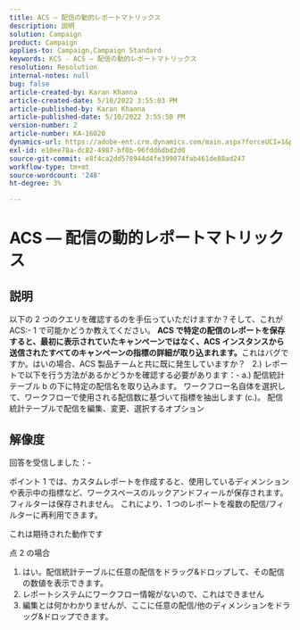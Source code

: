 ```yaml
---
title: ACS — 配信の動的レポートマトリックス
description: 説明
solution: Campaign
product: Campaign
applies-to: Campaign,Campaign Standard
keywords: KCS - ACS — 配信の動的レポートマトリックス
resolution: Resolution
internal-notes: null
bug: false
article-created-by: Karan Khanna
article-created-date: 5/10/2022 3:55:03 PM
article-published-by: Karan Khanna
article-published-date: 5/10/2022 3:55:50 PM
version-number: 2
article-number: KA-16020
dynamics-url: https://adobe-ent.crm.dynamics.com/main.aspx?forceUCI=1&pagetype=entityrecord&etn=knowledgearticle&id=52e03e8d-79d0-ec11-a7b5-00224809c556
exl-id: e10ee78a-dc82-4987-bf0b-96fdd6dbd2d0
source-git-commit: e8f4ca2dd578944d4fe399074fab461de88ad247
workflow-type: tm+mt
source-wordcount: '248'
ht-degree: 3%

---
```


# ACS — 配信の動的レポートマトリックス

## 説明


以下の 2 つのクエリを確認するのを手伝っていただけますか？そして、これが ACS:- 1 で可能かどうか教えてください。 <b>ACS で特定の配信のレポートを保存すると、最初に表示されていたキャンペーンではなく、ACS インスタンスから送信されたすべてのキャンペーンの指標の詳細が取り込まれます。</b>これはバグですか。はいの場合、ACS 製品チームと共に既に発生していますか？
 
2.) レポートで以下を行う方法があるかどうかを確認する必要があります：- a.) 配信統計テーブル b の下に特定の配信名を取り込みます。 ワークフロー名自体を選択して、ワークフローで使用される配信数に基づいて指標を抽出します (c.)。 配信統計テーブルで配信を編集、変更、選択するオプション


## 解像度


回答を受信しました：-



ポイント 1 では、カスタムレポートを作成すると、使用しているディメンションや表示中の指標など、ワークスペースのルックアンドフィールが保存されます。 フィルターは保存されません。 これにより、1 つのレポートを複数の配信/フィルターに再利用できます。

これは期待された動作です



点 2 の場合

1. はい。配信統計テーブルに任意の配信をドラッグ&amp;ドロップして、その配信の数値を表示できます。
2. レポートシステムにワークフロー情報がないので、これはできません
3. 編集とは何かわかりませんが、ここに任意の配信/他のディメンションをドラッグ&amp;ドロップできます。
